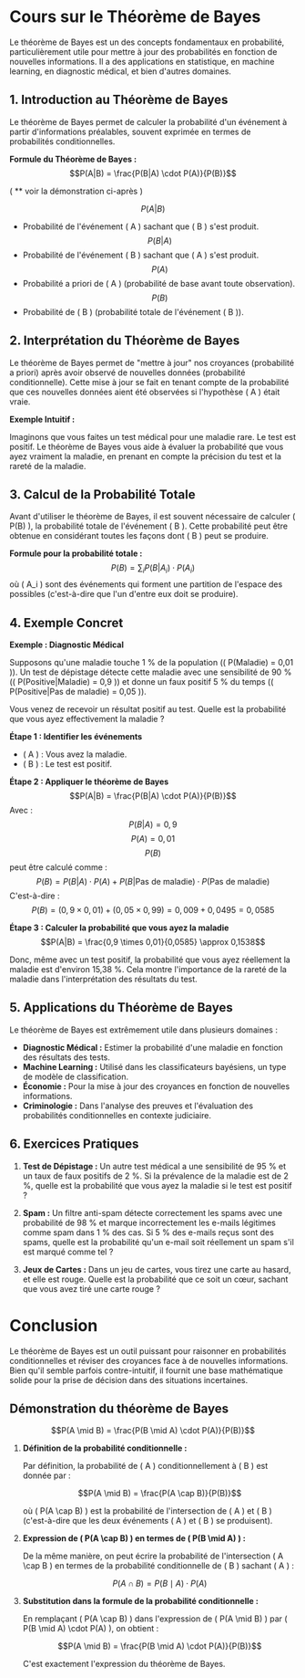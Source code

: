 # Cours sur le Théorème de Bayes

Le théorème de Bayes est un des concepts fondamentaux en probabilité, particulièrement utile pour mettre à jour des probabilités en fonction de nouvelles informations. Il a des applications en statistique, en machine learning, en diagnostic médical, et bien d'autres domaines.

## 1. Introduction au Théorème de Bayes

Le théorème de Bayes permet de calculer la probabilité d'un événement à partir d'informations préalables, souvent exprimée en termes de probabilités conditionnelles.

**Formule du Théorème de Bayes :**
$$P(A|B) = \frac{P(B|A) \cdot P(A)}{P(B)}$$

( ** voir la démonstration ci-après )

$$P(A|B)$$ 
- Probabilité de l'événement \( A \) sachant que \( B \) s'est produit.
$$P(B|A)$$ 
- Probabilité de l'événement \( B \) sachant que \( A \) s'est produit.
$$P(A)$$ 
- Probabilité a priori de \( A \) (probabilité de base avant toute observation).
$$P(B)$$ 
- Probabilité de \( B \) (probabilité totale de l'événement \( B \)).

## 2. Interprétation du Théorème de Bayes

Le théorème de Bayes permet de "mettre à jour" nos croyances (probabilité a priori) après avoir observé de nouvelles données (probabilité conditionnelle). Cette mise à jour se fait en tenant compte de la probabilité que ces nouvelles données aient été observées si l'hypothèse \( A \) était vraie.

**Exemple Intuitif :**

Imaginons que vous faites un test médical pour une maladie rare. Le test est positif. Le théorème de Bayes vous aide à évaluer la probabilité que vous ayez vraiment la maladie, en prenant en compte la précision du test et la rareté de la maladie.

## 3. Calcul de la Probabilité Totale

Avant d'utiliser le théorème de Bayes, il est souvent nécessaire de calculer \( P(B) \), la probabilité totale de l'événement \( B \). Cette probabilité peut être obtenue en considérant toutes les façons dont \( B \) peut se produire.

**Formule pour la probabilité totale :**
$$P(B) = \sum_{i} P(B|A_i) \cdot P(A_i)$$
où \( A_i \) sont des événements qui forment une partition de l'espace des possibles (c'est-à-dire que l'un d'entre eux doit se produire).

## 4. Exemple Concret

**Exemple : Diagnostic Médical**

Supposons qu'une maladie touche 1 % de la population (\( P(Maladie) = 0,01 \)). Un test de dépistage détecte cette maladie avec une sensibilité de 90 % (\( P(Positive|Maladie) = 0,9 \)) et donne un faux positif 5 % du temps (\( P(Positive|Pas de maladie) = 0,05 \)).

Vous venez de recevoir un résultat positif au test. Quelle est la probabilité que vous ayez effectivement la maladie ?

**Étape 1 : Identifier les événements**
- \( A \) : Vous avez la maladie.
- \( B \) : Le test est positif.

**Étape 2 : Appliquer le théorème de Bayes**
$$P(A|B) = \frac{P(B|A) \cdot P(A)}{P(B)}$$
Avec :
$$P(B|A) = 0,9$$
$$P(A) = 0,01$$
$$P(B)$$ 
peut être calculé comme :
$$P(B) = P(B|A) \cdot P(A) + P(B|\text{Pas de maladie}) \cdot P(\text{Pas de maladie})$$
C'est-à-dire :
$$P(B) = (0,9 \times 0,01) + (0,05 \times 0,99) = 0,009 + 0,0495 = 0,0585$$

**Étape 3 : Calculer la probabilité que vous ayez la maladie**
$$P(A|B) = \frac{0,9 \times 0,01}{0,0585} \approx 0,1538$$

Donc, même avec un test positif, la probabilité que vous ayez réellement la maladie est d'environ 15,38 %. Cela montre l'importance de la rareté de la maladie dans l'interprétation des résultats du test.

## 5. Applications du Théorème de Bayes

Le théorème de Bayes est extrêmement utile dans plusieurs domaines :
- **Diagnostic Médical :** Estimer la probabilité d'une maladie en fonction des résultats des tests.
- **Machine Learning :** Utilisé dans les classificateurs bayésiens, un type de modèle de classification.
- **Économie :** Pour la mise à jour des croyances en fonction de nouvelles informations.
- **Criminologie :** Dans l'analyse des preuves et l'évaluation des probabilités conditionnelles en contexte judiciaire.

## 6. Exercices Pratiques

1. **Test de Dépistage :** Un autre test médical a une sensibilité de 95 % et un taux de faux positifs de 2 %. Si la prévalence de la maladie est de 2 %, quelle est la probabilité que vous ayez la maladie si le test est positif ?

2. **Spam :** Un filtre anti-spam détecte correctement les spams avec une probabilité de 98 % et marque incorrectement les e-mails légitimes comme spam dans 1 % des cas. Si 5 % des e-mails reçus sont des spams, quelle est la probabilité qu'un e-mail soit réellement un spam s'il est marqué comme tel ?

3. **Jeux de Cartes :** Dans un jeu de cartes, vous tirez une carte au hasard, et elle est rouge. Quelle est la probabilité que ce soit un cœur, sachant que vous avez tiré une carte rouge ?

# Conclusion

Le théorème de Bayes est un outil puissant pour raisonner en probabilités conditionnelles et réviser des croyances face à de nouvelles informations. Bien qu'il semble parfois contre-intuitif, il fournit une base mathématique solide pour la prise de décision dans des situations incertaines.

## Démonstration du théorème de Bayes

$$P(A \mid B) = \frac{P(B \mid A) \cdot P(A)}{P(B)}$$

1. **Définition de la probabilité conditionnelle :**

   Par définition, la probabilité de \( A \) conditionnellement à \( B \) est donnée par :

   $$P(A \mid B) = \frac{P(A \cap B)}{P(B)}$$

   où \( P(A \cap B) \) est la probabilité de l'intersection de \( A \) et \( B \) (c'est-à-dire que les deux événements \( A \) et \( B \) se produisent).

2. **Expression de \( P(A \cap B) \) en termes de \( P(B \mid A) \) :**

   De la même manière, on peut écrire la probabilité de l'intersection \( A \cap B \) en termes de la probabilité conditionnelle de \( B \) sachant \( A \) :

   $$P(A \cap B) = P(B \mid A) \cdot P(A)$$

3. **Substitution dans la formule de la probabilité conditionnelle :**

   En remplaçant \( P(A \cap B) \) dans l'expression de \( P(A \mid B) \) par \( P(B \mid A) \cdot P(A) \), on obtient :

   $$P(A \mid B) = \frac{P(B \mid A) \cdot P(A)}{P(B)}$$

   C'est exactement l'expression du théorème de Bayes.
